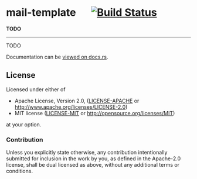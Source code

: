 
# mail-template &emsp; [![Build Status](https://travis-ci.org/1aim/mail_type.svg?branch=master)](https://travis-ci.org/1aim/mail_type)

**TODO**

---

TODO


Documentation can be [viewed on docs.rs](https://docs.rs/mail-template).


## License

Licensed under either of

 * Apache License, Version 2.0, ([LICENSE-APACHE](LICENSE-APACHE) or http://www.apache.org/licenses/LICENSE-2.0)
 * MIT license ([LICENSE-MIT](LICENSE-MIT) or http://opensource.org/licenses/MIT)

at your option.

### Contribution

Unless you explicitly state otherwise, any contribution intentionally submitted
for inclusion in the work by you, as defined in the Apache-2.0 license, shall be dual licensed as above, without any
additional terms or conditions.
